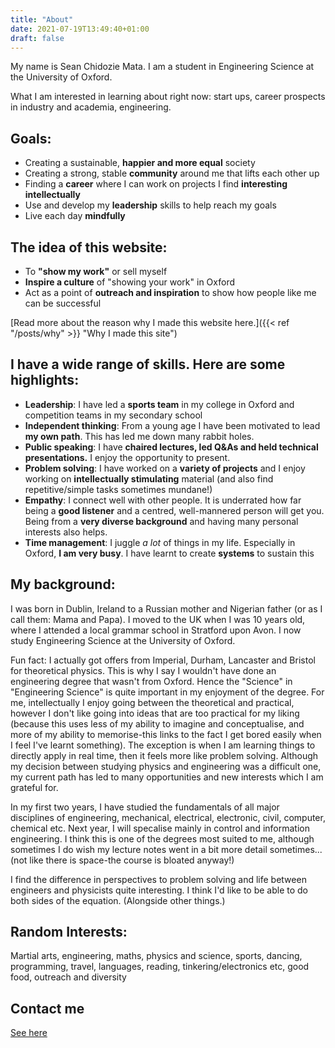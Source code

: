 ```yaml
---
title: "About"
date: 2021-07-19T13:49:40+01:00
draft: false
---
```

My name is Sean Chidozie Mata. I am a student in Engineering Science at the University of Oxford. 

What I am interested in learning about right now: start ups, career prospects in industry and academia, engineering.



## Goals:
* Creating a sustainable, **happier and more equal** society
* Creating a strong, stable **community** around me that lifts each other up
* Finding a **career** where I can work on projects I find **interesting intellectually**
* Use and develop my **leadership** skills to help reach my goals
* Live each day **mindfully**

## The idea of this website:
* To **"show my work"** or sell myself
* **Inspire a culture** of "showing your work" in Oxford
* Act as a point of **outreach and inspiration** to show how people like me can be successful

[Read more about the reason why I made this website here.]({{< ref "/posts/why" >}} "Why I made this site")
<!--
Inspire people to build more successful lives
-->

## I have a wide range of skills. Here are some highlights:
* **Leadership**: I have led a **sports team** in my college in Oxford and competition teams in my secondary school
* **Independent thinking**: From a young age I have been motivated to lead **my own path**. This has led me down many rabbit holes.
* **Public speaking**: I have **chaired lectures, led Q&As and held technical presentations.** I enjoy the opportunity to present.
* **Problem solving**: I have worked on a **variety of projects** and I enjoy working on **intellectually stimulating** material (and also find repetitive/simple tasks sometimes mundane!)
* **Empathy**: I connect well with other people. It is underrated how far being a **good listener** and a centred, well-mannered person will get you. Being from a **very diverse background** and having many personal interests also helps.
* **Time management**: I juggle *a lot* of things in my life. Especially in Oxford, **I am very busy**. I have learnt to create **systems** to sustain this

## My background:

I was born in Dublin, Ireland to a Russian mother and Nigerian father (or as I call them: Mama and Papa). I moved to the UK when I was 10 years old, where I attended a local grammar school in Stratford upon Avon. I now study Engineering Science at the University of Oxford. 

Fun fact: I actually got offers from Imperial, Durham, Lancaster and Bristol for theoretical physics. This is why I say I wouldn't have done an engineering degree that wasn't from Oxford. Hence the "Science" in "Engineering Science" is quite important in my enjoyment of the degree. For me, intellectually I enjoy going between the theoretical and practical, however I don't like going into ideas that are too practical for my liking (because this uses less of my ability to imagine and conceptualise, and more of my ability to memorise-this links to the fact I get bored easily when I feel I've learnt something). The exception is when I am learning things to directly apply in real time, then it feels more like problem solving. Although my decision between studying physics and engineering was a difficult one, my current path has led to many opportunities and new interests which I am grateful for. 

In my first two years, I have studied the fundamentals of all major disciplines of engineering, mechanical, electrical, electronic, civil, computer, chemical etc. Next year, I will specalise mainly in control and information engineering. I think this is one of the degrees most suited to me, although sometimes I do wish my lecture notes went in a bit more detail sometimes...(not like there is space-the course is bloated anyway!)

I find the difference in perspectives to problem solving and life between engineers and physicists quite interesting. I think I'd like to be able to do both sides of the equation. (Alongside other things.)

## Random Interests:
Martial arts, engineering, maths, physics and science, sports, dancing, programming, travel, languages, reading, tinkering/electronics etc, good food, outreach and diversity

## Contact me
[See here](/contact)
